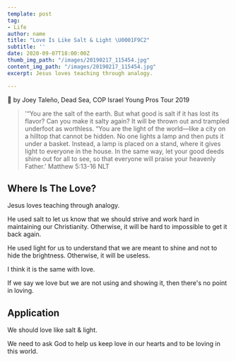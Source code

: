 ```yaml
---
template: post
tag:
- Life
author: name
title: "Love Is Like Salt & Light \U0001F9C2"
subtitle: ''
date: 2020-09-07T18:00:00Z
thumb_img_path: "/images/20190217_115454.jpg"
content_img_path: "/images/20190217_115454.jpg"
excerpt: Jesus loves teaching through analogy.

---
```

📸 by Joey Taleño, Dead Sea, COP Israel Young Pros Tour 2019

> '“You are the salt of the earth. But what good is salt if it has lost its flavor? Can you make it salty again? It will be thrown out and trampled underfoot as worthless. “You are the light of the world—like a city on a hilltop that cannot be hidden. No one lights a lamp and then puts it under a basket. Instead, a lamp is placed on a stand, where it gives light to everyone in the house. In the same way, let your good deeds shine out for all to see, so that everyone will praise your heavenly Father.' Matthew 5:13-16 NLT

## Where Is The Love?

Jesus loves teaching through analogy.

He used salt to let us know that we should strive and work hard in maintaining our Christianity. Otherwise, it will be hard to impossible to get it back again.

He used light for us to understand that we are meant to shine and not to hide the brightness. Otherwise, it will be useless.

I think it is the same with love.

If we say we love but we are not using and showing it, then there's no point in loving.

## Application

We should love like salt & light.

We need to ask God to help us keep love in our hearts and to be loving in this world.